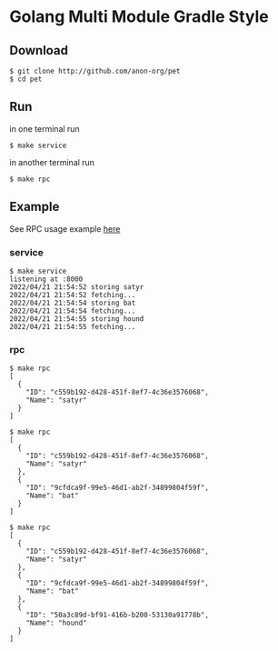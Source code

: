 # Golang Multi Module Gradle Style

## Download

```shell
$ git clone http://github.com/anon-org/pet
$ cd pet
```

## Run

in one terminal run

```shell
$ make service
```

in another terminal run

```shell
$ make rpc
```

## Example

See RPC usage example [here](rpc/example/main.go)

### service

```shell
$ make service
listening at :8000
2022/04/21 21:54:52 storing satyr
2022/04/21 21:54:52 fetching...
2022/04/21 21:54:54 storing bat
2022/04/21 21:54:54 fetching...
2022/04/21 21:54:55 storing hound
2022/04/21 21:54:55 fetching...
```

### rpc

```shell
$ make rpc
[
  {
    "ID": "c559b192-d428-451f-8ef7-4c36e3576068",
    "Name": "satyr"
  }
]

$ make rpc
[
  {
    "ID": "c559b192-d428-451f-8ef7-4c36e3576068",
    "Name": "satyr"
  },
  {
    "ID": "9cfdca9f-99e5-46d1-ab2f-34899804f59f",
    "Name": "bat"
  }
]

$ make rpc
[
  {
    "ID": "c559b192-d428-451f-8ef7-4c36e3576068",
    "Name": "satyr"
  },
  {
    "ID": "9cfdca9f-99e5-46d1-ab2f-34899804f59f",
    "Name": "bat"
  },
  {
    "ID": "50a3c89d-bf91-416b-b200-53130a91778b",
    "Name": "hound"
  }
]
```
